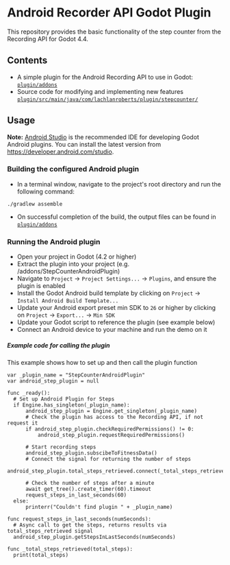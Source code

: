 # Android Recorder API Godot Plugin
This repository provides the basic functionality of the step counter from the Recording API for Godot 4.4.

## Contents
* A simple plugin for the Android Recording API to use in Godot: [`plugin/addons`](plugin/addons)
* Source code for modifying and implementing new features [`plugin/src/main/java/com/lachlanroberts/plugin/stepcounter/`](plugin/src/main/java/com/lachlanroberts/plugin/stepcounter/)

## Usage
**Note:** [Android Studio](https://developer.android.com/studio) is the recommended IDE for
developing Godot Android plugins. 
You can install the latest version from https://developer.android.com/studio.


### Building the configured Android plugin
- In a terminal window, navigate to the project's root directory and run the following command:
```
./gradlew assemble
```
- On successful completion of the build, the output files can be found in
  [`plugin/addons`](plugin/addons)

### Running the Android plugin
- Open your project in Godot (4.2 or higher)
- Extract the plugin into your project (e.g. /addons/StepCounterAndroidPlugin)
- Navigate to `Project` -> `Project Settings...` -> `Plugins`, and ensure the plugin is enabled
- Install the Godot Android build template by clicking on `Project` -> `Install Android Build Template...`
- Update your Android export preset min SDK to `26` or higher by clicking on `Project` -> `Export...` -> `Min SDK`
- Update your Godot script to reference the plugin (see example below)
- Connect an Android device to your machine and run the demo on it

##### Example code for calling the plugin

This example shows how to set up and then call the plugin function

```
var _plugin_name = "StepCounterAndroidPlugin"
var android_step_plugin = null

func _ready():
  # Set up Android Plugin for Steps
  if Engine.has_singleton(_plugin_name):
      android_step_plugin = Engine.get_singleton(_plugin_name)
      # Check the plugin has access to the Recording API, if not request it
      if android_step_plugin.checkRequiredPermissions() != 0:
          android_step_plugin.requestRequiredPermissions()
      
      # Start recording steps
      android_step_plugin.subscibeToFitnessData()
      # Connect the signal for returning the number of steps
      android_step_plugin.total_steps_retrieved.connect(_total_steps_retrieved)
      
      # Check the number of steps after a minute
      await get_tree().create_timer(60).timeout
      request_steps_in_last_seconds(60)
  else:
      printerr("Couldn't find plugin " + _plugin_name)
      
func request_steps_in_last_seconds(numSeconds):
  # Async call to get the steps, returns results via total_steps_retrieved signal
  android_step_plugin.getStepsInLastSeconds(numSeconds)

func _total_steps_retrieved(total_steps):
  print(total_steps)
```

